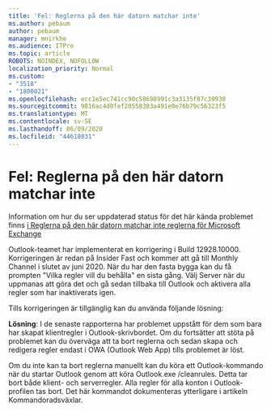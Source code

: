 ```yaml
---
title: 'Fel: Reglerna på den här datorn matchar inte'
ms.author: pebaum
author: pebaum
manager: mnirkhe
ms.audience: ITPro
ms.topic: article
ROBOTS: NOINDEX, NOFOLLOW
localization_priority: Normal
ms.custom:
- "3518"
- "1800021"
ms.openlocfilehash: ecc1e5ec741cc90c58698991c3a3135f87c39938
ms.sourcegitcommit: 9816ac4d0fef20558383a491e0e76b79c56323f5
ms.translationtype: MT
ms.contentlocale: sv-SE
ms.lasthandoff: 06/09/2020
ms.locfileid: "44618031"
---
```

# <a name="error-the-rules-on-this-computer-do-not-match"></a>Fel: Reglerna på den här datorn matchar inte

Information om hur du ser uppdaterad status för det här kända problemet finns [i Reglerna på den här datorn matchar inte reglerna för Microsoft Exchange](https://support.office.com/article/d032e037-b224-429e-b325-633afde9b5f0)

Outlook-teamet har implementerat en korrigering i Build 12928.10000. Korrigeringen är redan på Insider Fast och kommer att gå till Monthly Channel i slutet av juni 2020. När du har den fasta bygga kan du få prompten "Vilka regler vill du behålla" en sista gång. Välj Server när du uppmanas att göra det och gå sedan tillbaka till Outlook och aktivera alla regler som har inaktiverats igen.

Tills korrigeringen är tillgänglig kan du använda följande lösning:

**Lösning**: I de senaste rapporterna har problemet uppstått för dem som bara har skapat klientregler i Outlook-skrivbordet. Om du fortsätter att stöta på problemet kan du överväga att ta bort reglerna och sedan skapa och redigera regler endast i OWA (Outlook Web App) tills problemet är löst.

Om du inte kan ta bort reglerna manuellt kan du köra ett Outlook-kommando när du startar Outlook genom att köra Outlook.exe /cleanrules. Detta tar bort både klient- och serverregler. Alla regler för alla konton i Outlook-profilen tas bort. Det här kommandot dokumenteras ytterligare i artikeln Kommandoradsväxlar.